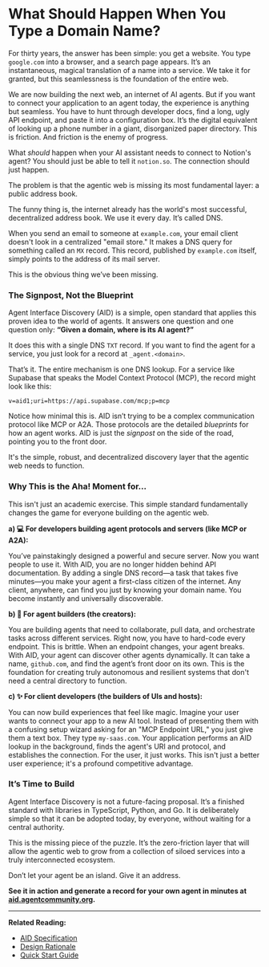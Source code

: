# What Should Happen When You Type a Domain Name?

For thirty years, the answer has been simple: you get a website. You type `google.com` into a browser, and a search page appears. It’s an instantaneous, magical translation of a name into a service. We take it for granted, but this seamlessness is the foundation of the entire web.

We are now building the next web, an internet of AI agents. But if you want to connect your application to an agent today, the experience is anything but seamless. You have to hunt through developer docs, find a long, ugly API endpoint, and paste it into a configuration box. It’s the digital equivalent of looking up a phone number in a giant, disorganized paper directory. This is friction. And friction is the enemy of progress.

What _should_ happen when your AI assistant needs to connect to Notion's agent? You should just be able to tell it `notion.so`. The connection should just happen.

The problem is that the agentic web is missing its most fundamental layer: a public address book.

The funny thing is, the internet already has the world's most successful, decentralized address book. We use it every day. It’s called DNS.

When you send an email to someone at `example.com`, your email client doesn't look in a centralized "email store." It makes a DNS query for something called an `MX` record. This record, published by `example.com` itself, simply points to the address of its mail server.

This is the obvious thing we’ve been missing.

### The Signpost, Not the Blueprint

Agent Interface Discovery (AID) is a simple, open standard that applies this proven idea to the world of agents. It answers one question and one question only: **“Given a domain, where is its AI agent?”**

It does this with a single DNS `TXT` record. If you want to find the agent for a service, you just look for a record at `_agent.<domain>`.

That’s it. The entire mechanism is one DNS lookup. For a service like Supabase that speaks the Model Context Protocol (MCP), the record might look like this:

`v=aid1;uri=https://api.supabase.com/mcp;p=mcp`

Notice how minimal this is. AID isn’t trying to be a complex communication protocol like MCP or A2A. Those protocols are the detailed _blueprints_ for how an agent works. AID is just the _signpost_ on the side of the road, pointing you to the front door.

It's the simple, robust, and decentralized discovery layer that the agentic web needs to function.

### Why This is the Aha! Moment for…

This isn't just an academic exercise. This simple standard fundamentally changes the game for everyone building on the agentic web.

**a) 💻 For developers building agent protocols and servers (like MCP or A2A):**

You’ve painstakingly designed a powerful and secure server. Now you want people to use it. With AID, you are no longer hidden behind API documentation. By adding a single DNS record—a task that takes five minutes—you make your agent a first-class citizen of the internet. Any client, anywhere, can find you just by knowing your domain name. You become instantly and universally discoverable.

**b) 🤖 For agent builders (the creators):**

You are building agents that need to collaborate, pull data, and orchestrate tasks across different services. Right now, you have to hard-code every endpoint. This is brittle. When an endpoint changes, your agent breaks. With AID, your agent can discover other agents dynamically. It can take a name, `github.com`, and find the agent’s front door on its own. This is the foundation for creating truly autonomous and resilient systems that don't need a central directory to function.

**c) ✨ For client developers (the builders of UIs and hosts):**

You can now build experiences that feel like magic. Imagine your user wants to connect your app to a new AI tool. Instead of presenting them with a confusing setup wizard asking for an "MCP Endpoint URL," you just give them a text box. They type `my-saas.com`. Your application performs an AID lookup in the background, finds the agent's URI and protocol, and establishes the connection. For the user, it just works. This isn't just a better user experience; it's a profound competitive advantage.

### It’s Time to Build

Agent Interface Discovery is not a future-facing proposal. It’s a finished standard with libraries in TypeScript, Python, and Go. It is deliberately simple so that it can be adopted today, by everyone, without waiting for a central authority.

This is the missing piece of the puzzle. It’s the zero-friction layer that will allow the agentic web to grow from a collection of siloed services into a truly interconnected ecosystem.

Don’t let your agent be an island. Give it an address.

**See it in action and generate a record for your own agent in minutes at [aid.agentcommunity.org](https://aid.agentcommunity.org).**

---

**Related Reading:**

- [AID Specification](../specification.md)
- [Design Rationale](../rationale.md)
- [Quick Start Guide](../quickstart/index.md)
